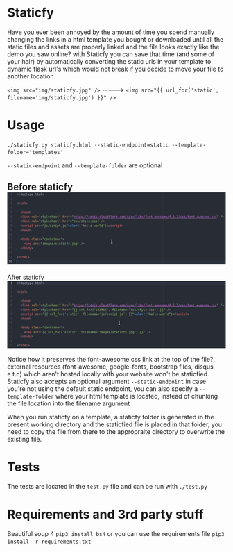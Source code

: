 # Staticfy
Have you ever been annoyed by the amount of time you spend manually changing the links in a html template you bought or downloaded until all the static files and assets are properly linked and the file looks exactly like the demo you saw online?
with Staticfy you can save that time (and some of your hair) by automatically converting the static urls in your template to dynamic flask url's which would not break if you decide to move your file to another location.

`<img src="img/staticfy.jpg" />` -----> `<img src="{{ url_for('static', filename='img/staticfy.jpg') }}" />`

# Usage
`./staticfy.py staticfy.html --static-endpoint=static --template-folder='templates'`
 
 `--static-endpoint` and `--template-folder` are optional

Before staticfy
![alt tag](assets/before.png)
---------------------------------------------------------------------------------------------------------------------------------
After staticfy
![alt tag](assets/after.png)

Notice how it preserves the font-awesome css link at the top of the file?, external resources (font-awesome, google-fonts, bootstrap files, disqus e.t.c) which aren't hosted locally with your website won't be staticfied. Staticfy also accepts an optional argument `--static-endpoint` in case you're not using the default static endpoint, you can also specify a `--template-folder` where your html template is located, instead of chunking the file location into the filename argument

When you run staticfy on a template, a staticfy folder is generated in the present working directory and the staticfied file is placed in that folder, you need to copy the file from there to the appropraite directory to overwrite the existing file.

# Tests
The tests are located in the `test.py` file and can be run with
`./test.py`

# Requirements and 3rd party stuff
Beautiful soup 4
`pip3 install bs4`
or you can use the requirements file `pip3 install -r requirements.txt`
